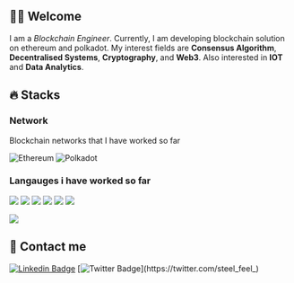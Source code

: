 
## 👋🏻 Welcome

I am a _Blockchain Engineer_. Currently, I am developing blockchain solution on ethereum and polkadot. My interest fields are **Consensus Algorithm**, **Decentralised Systems**, **Cryptography**, and **Web3**. Also interested in **IOT** and **Data Analytics**. 
## 🔥 Stacks

### Network 
Blockchain networks that I have worked so far

![Ethereum](https://img.shields.io/badge/Ethereum-3C3C3D?style=for-the-badge&logo=Ethereum&logoColor=white)
![Polkadot](https://img.shields.io/badge/polkadot-E6007A?style=for-the-badge&logo=polkadot&logoColor=white)

### Langauges i have worked so far 

![](https://img.shields.io/badge/Code-Rust-informational?style=flat&logo=rust&logoColor=white&color=2bbc8a)
![](https://img.shields.io/badge/Code-Solidity-informational?style=flat&logo=solidity&logoColor=white&color=2bbc8a)
![](https://img.shields.io/badge/Code-Typescript-informational?style=flat&logo=typescript&logoColor=white&color=2bbc8a)
![](https://img.shields.io/badge/Code-Go-informational?style=flat&logo=go&logoColor=white&color=2bbc8a)
![](https://img.shields.io/badge/Code-Javascript-informational?style=flat&logo=javascript&logoColor=white&color=2bbc8a)
![](https://img.shields.io/badge/Code-Svelte-informational?style=flat&logo=svelte&logoColor=white&color=2bbc8a)

![](https://img.shields.io/badge/Frame-Substrate-informational?style=flat&logoColor=white&color=4d0092)


## 📱 Contact me

[![Linkedin Badge](https://img.shields.io/badge/-LinkedIn-0077B5?style=flat&logo=Linkedin&logoColor=white&link=https://www.linkedin.com/in/himankjain/)](https://www.linkedin.com/in/himankjain/)
[![Twitter Badge](https://img.shields.io/badge/-Twitter-1DA1F2?style=flat&logo=twitter&logoColor=white&link=https://twitter.com/steel_feel_)](https://twitter.com/steel_feel_)

